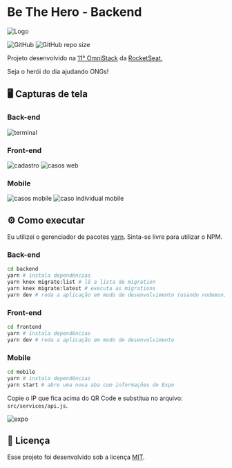 # Be The Hero - Backend

![Logo](.github/logo.svg)

![GitHub](https://img.shields.io/github/license/mrocha98/be-the-hero?style=for-the-badge)
![GitHub repo size](https://img.shields.io/github/repo-size/mrocha98/be-the-hero?style=for-the-badge)

Projeto desenvolvido na [11° OmniStack](https://github.com/Rocketseat/semana-omnistack-faq) da [RocketSeat.](https://rocketseat.com.br/)

Seja o herói do dia ajudando ONGs!

## 🖥️ Capturas de tela

### Back-end

![terminal](.github/server.png)

### Front-end

![cadastro](.github/cadastro.png)
![casos web](.github/casos.png)

### Mobile

![casos mobile](.github/app-home.jpeg)
![caso individual mobile](.github/app-caso.jpeg)

## ⚙️ Como executar

Eu utilizei o gerenciador de pacotes [yarn](https://yarnpkg.com/). Sinta-se livre para utilizar o NPM.

### Back-end

```bash
cd backend
yarn # instala dependências
yarn knex migrate:list # lê a lista de migration
yarn knex migrate:latest # executa as migrations
yarn dev # roda a aplicação em modo de desenvolvimento (usando nodemon)
```

### Front-end

```bash
cd frontend
yarn # instala dependências
yarn dev # roda a aplicação em modo de desenvolvimento
```

### Mobile

```bash
cd mobile
yarn # instala dependências
yarn start # abre uma nova aba com informações do Expo
```

Copie o IP que fica acima do QR Code e substitua no arquivo: `src/services/api.js`.

![expo](.github/expo.png)

## 📜 Licença

Esse projeto foi desenvolvido sob a licença [MIT](https://github.com/mrocha98/be-the-hero/blob/master/license).
